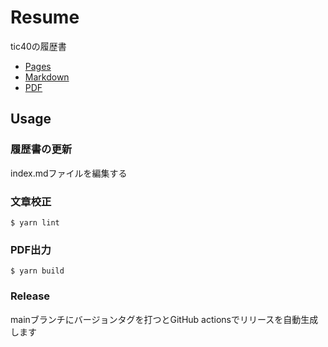 # Resume

tic40の履歴書

- [Pages](https://tic40.github.io/resume/)
- [Markdown](https://github.com/tic40/resume/blob/main/index.md)
- [PDF](https://github.com/tic40/resume/releases/latest)

## Usage

### 履歴書の更新

index.mdファイルを編集する

### 文章校正
```
$ yarn lint
```

### PDF出力
```
$ yarn build
```

### Release

mainブランチにバージョンタグを打つとGitHub actionsでリリースを自動生成します